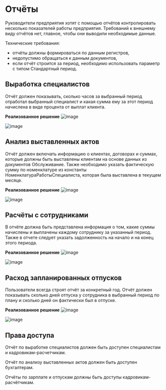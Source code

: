 # Отчёты

Руководители предприятия хотят с помощью отчётов контролировать несколько показателей работы предприятия. Требований к внешнему виду отчётов нет, главное, чтобы они выводили необходимые данные.

Технические требования: 
- отчёты должны формироваться по данным регистров,
- недопустимо обращаться к данным документов,
- если отчёт строится за период, необходимо использовать параметр с типом Стандартный период.

## Выработка специалистов

Отчёт должен показывать, сколько часов за выбранный период отработал выбранный специалист и какая сумма ему за этот период начислена в виде процента от выплат клиента.

**Реализованное решение**
![image](https://github.com/user-attachments/assets/ebcebd24-158a-4a27-bee9-bb8b65fbbe4b)

![image](https://github.com/user-attachments/assets/9138fad1-e0d8-4160-b305-3acba04692b9)



## Анализ выставленных актов

Отчёт должен включать информацию о клиентах, договорах и суммах, которые должны быть выставлены клиентам на основе данных из документов Обслуживание. Также необходимо указать фактическую сумму по номенклатуре из константы НоменклатураРаботыСпециалиста, которая была выставлена в текущем месяце.

**Реализованное решение**
![image](https://github.com/user-attachments/assets/a203c9f4-625c-413c-9c36-6662ef8ec8b8)

![image](https://github.com/user-attachments/assets/abaf2cd8-2c46-4121-9b14-3a973fdc5d76)

## Расчёты с сотрудниками

В отчёте должна быть представлена информация о том, какие суммы начислены и выплачены каждому сотруднику за указанный период. Также в отчете следует указать задолженность на начало и на конец этого периода.

**Реализованное решение**
![image](https://github.com/user-attachments/assets/606da400-7063-47b1-88af-a2fac8f7dfe6)

![image](https://github.com/user-attachments/assets/e30cbcca-25a0-4cb7-b0e9-c7555dabf01d)

## Расход запланированных отпусков

Пользователи всегда строят отчёт за конкретный год. Отчёт должен показывать сколько дней отпуска у сотрудника в выбранный период по плану и сколько дней он фактически был в отпуске.

**Реализованное решение**
![image](https://github.com/user-attachments/assets/197e00a8-3ecd-4cc6-9a72-037018db3fb1)


![image](https://github.com/user-attachments/assets/b7cf37fc-9232-4808-859f-2b5539fed9c8)

## Права доступа

Отчёт по выработке специалистов должен быть доступен специалистам и кадровикам-расчетчикам.

Отчёт по анализу выставленных актов должен быть доступен бухгалтерам.

Отчёты по зарплате и отпускам должны быть доступы кадровикам-расчётчикам.
